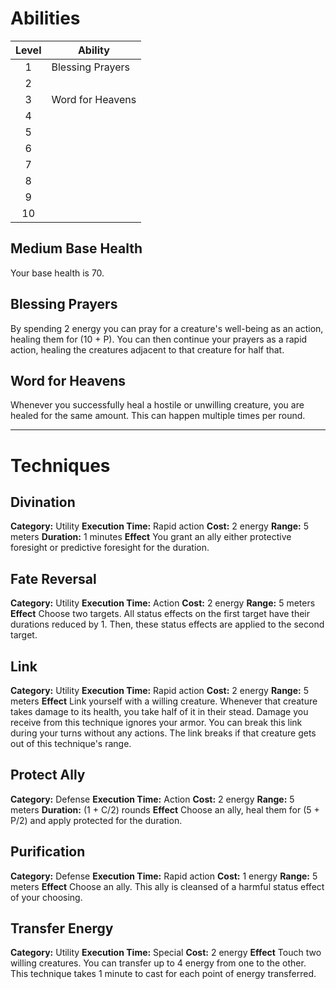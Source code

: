 # Abilities
| Level | Ability          |
| :---: | ---------------- |
|   1   | Blessing Prayers |
|   2   |                  |
|   3   | Word for Heavens |
|   4   |                  |
|   5   |                  |
|   6   |                  |
|   7   |                  |
|   8   |                  |
|   9   |                  |
|  10   |                  |
## Medium Base Health
Your base health is 70.

## Blessing Prayers
By spending 2 energy you can pray for a creature's well-being as an action, healing them for (10 + P). You can then continue your prayers as a rapid action, healing the creatures adjacent to that creature for half that. 

## Word for Heavens
Whenever you successfully heal a hostile or unwilling creature, you are healed for the same amount. This can happen multiple times per round.



---
# Techniques
## Divination
**Category:** Utility
**Execution Time:** Rapid action
**Cost:** 2 energy
**Range:** 5 meters
**Duration:** 1 minutes
**Effect**
	You grant an ally either protective foresight or predictive foresight for the duration.

## Fate Reversal
**Category:** Utility
**Execution Time:** Action 
**Cost:** 2 energy
**Range:** 5 meters
**Effect**
	Choose two targets. 
	All status effects on the first target have their durations reduced by 1. Then, these status effects are applied to the second target.

## Link
**Category:** Utility
**Execution Time:** Rapid action
**Cost:** 2 energy
**Range:** 5 meters
**Effect**
	Link yourself with a willing creature. Whenever that creature takes damage to its health, you take half of it in their stead. Damage you receive from this technique ignores your armor.
	You can break this link during your turns without any actions. The link breaks if that creature gets out of this technique's range.

## Protect Ally
**Category:** Defense
**Execution Time:** Action
**Cost:** 2 energy
**Range:** 5 meters
**Duration:** (1 + C/2) rounds
**Effect**
	Choose an ally, heal them for (5 + P/2) and apply protected for the duration.

## Purification
**Category:** Defense
**Execution Time:** Rapid action
**Cost:** 1 energy
**Range:** 5 meters
**Effect**
	Choose an ally. This ally is cleansed of a harmful status effect of your choosing.

## Transfer Energy
**Category:** Utility
**Execution Time:** Special
**Cost:** 2 energy
**Effect**
	Touch two willing creatures. You can transfer up to 4 energy from one to the other. This technique takes 1 minute to cast for each point of energy transferred.

